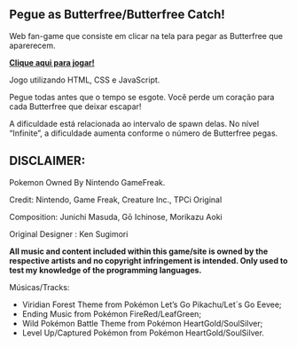 ## Pegue as Butterfree/Butterfree Catch!

Web fan-game que consiste em clicar na tela para pegar as Butterfree que aparerecem.

**[Clique aqui para jogar!](http://www.augustofrr.ga)**

Jogo utilizando HTML, CSS e JavaScript.

Pegue todas antes que o tempo se esgote. Você perde um coração para cada Butterfree que deixar escapar!

A dificuldade está relacionada ao intervalo de spawn delas. No nível “Infinite”, a dificuldade aumenta conforme o número de Butterfree pegas.


## **DISCLAIMER:**

Pokemon Owned By Nintendo GameFreak.

Credit: Nintendo, Game Freak, Creature Inc., TPCi Original

Composition: Junichi Masuda, Gō Ichinose, Morikazu Aoki

Original Designer : Ken Sugimori

**All music and content included within this game/site is owned by the respective artists and no copyright infringement is intended. 
Only used to test my knowledge of the programming languages.**

Músicas/Tracks:
<ul>
<li> Viridian Forest Theme from Pokémon Let’s Go Pikachu/Let´s Go Eevee; </li>
<li> Ending Music from Pokémon FireRed/LeafGreen; </li>
<li> Wild Pokémon Battle Theme from Pokémon HeartGold/SoulSilver; </li>
<li> Level Up/Captured Pokémon from Pokémon HeartGold/SoulSilver. </li>
</ul>

